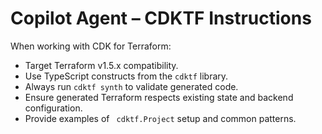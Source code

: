 # Copilot Agent – CDKTF Instructions

When working with CDK for Terraform:
- Target Terraform v1.5.x compatibility.
- Use TypeScript constructs from the `cdktf` library.
- Always run `cdktf synth` to validate generated code.
- Ensure generated Terraform respects existing state and backend configuration.
- Provide examples of ` cdktf.Project` setup and common patterns.

